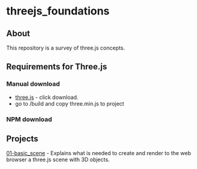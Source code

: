 # threejs_foundations

## About
This repository is a survey of three.js concepts.

## Requirements for Three.js
### Manual download
- [three.js](https://threejs.org/) - click download.
- go to /build and copy three.min.js to project

### NPM download

## Projects
[01-basic_scene](/01-basic_scene/) - Explains what is needed to create and render to the web browser a three.js scene with 3D objects.
 
